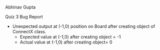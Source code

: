 Abhinav Gupta

Quiz 3 Bug Report

* Unexpected output at (-1,0) position on Board after creating object of ConnectX class.
	* Expected value at (-1,0) after creating object = -1
	* Actual value at (-1,0) after creating object= 0
